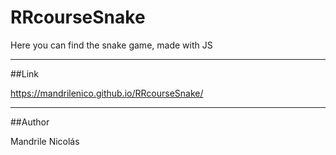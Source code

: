 # RRcourseSnake
Here you can find the snake game, made with JS

---
##Link

https://mandrilenico.github.io/RRcourseSnake/

---
##Author

Mandrile Nicolás